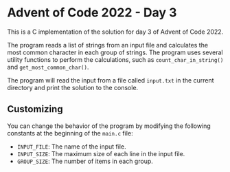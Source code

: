 # Advent of Code 2022 - Day 3

This is a C implementation of the solution for day 3 of Advent of Code 2022.

The program reads a list of strings from an input file and calculates the most common character in each group of strings. The program uses several utility functions to perform the calculations, such as `count_char_in_string()` and `get_most_common_char()`.

The program will read the input from a file called `input.txt` in the current directory and print the solution to the console.

## Customizing

You can change the behavior of the program by modifying the following constants at the beginning of the `main.c` file:

- `INPUT_FILE`: The name of the input file.
- `INPUT_SIZE`: The maximum size of each line in the input file.
- `GROUP_SIZE`: The number of items in each group.
